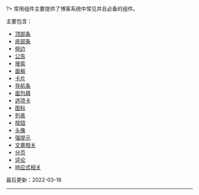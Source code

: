 ?> 常用组件主要提供了博客系统中常见并且必备的组件。

主要包含：
* [顶部条](/components/topbar)
* [底部条](/components/bottombar)
* [侧边](/components/aside)
* [公告](/components/notice)
* [搜索](/components/search)
* [面板](/components/panel)
* [卡片](/components/card)
* [导航条](/components/navbar)
* [面包屑](/components/bread)
* [选项卡](/components/tabs)
* [图标](/components/iconfont)
* [列表](/components/list)
* [按钮](/components/button)
* [头像](/components/face)
* [强提示](/components/alert)
* [文章相关](/components/article)
* [分页](/components/pagination)
* [评论](/components/comments)
* [响应式相关](/components/respond)

最后更新：2022-03-18

---
